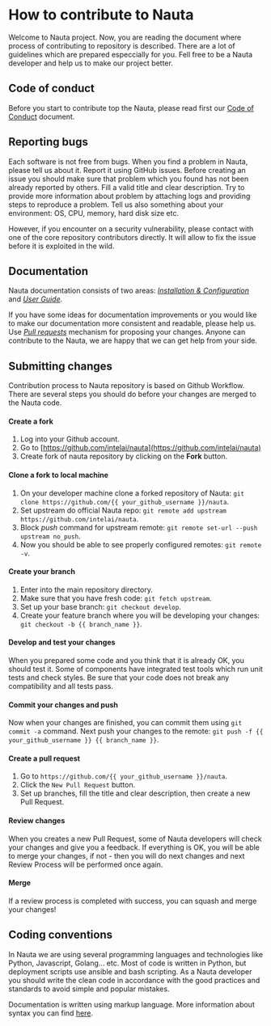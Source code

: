 # How to contribute to Nauta
Welcome to Nauta project. Now, you are reading the document where process of contributing to repository is described. 
There are a lot of guidelines which are prepared especcially for you. Fell free to be a Nauta developer and help us 
to make our project better.

## Code of conduct
Before you start to contribute top the Nauta, please read first our [Code of Conduct](/CODE_OF_CONDUCT.md) document.

## Reporting bugs
Each software is not free from bugs. When you find a problem in Nauta, please tell us about it. 
Report it using GitHub issues. Before creating an issue you should make sure that problem which you found 
has not been already reported by others. Fill a valid title and clear description. Try to provide more information 
about problem by attaching logs and providing steps to reproduce a problem. Tell us also something about your 
environment: OS, CPU, memory, hard disk size etc.

However, if you encounter on a security vulnerability, please contact with one 
of the core repository contributors directly. It will allow to fix the issue before it is exploited in the wild.

## Documentation
Nauta documentation consists of two areas: [_Installation & Configuration_](/docs/installation-and-configuration) 
and [_User Guide_](/docs/user-guide).

If you have some ideas for documentation improvements or you would like to make our documentation more consistent and 
readable, please help us. Use [_Pull requests_](https://help.github.com/en/articles/about-pull-requests) mechanism for proposing your changes. Anyone can contribute to the Nauta, 
we are happy that we can get help from your side.

## Submitting changes
Contribution process to Nauta repository is based on Github Workflow. There are several steps you should do before 
your changes are merged to the Nauta code.

#### Create a fork
1. Log into your Github account.
2. Go to [https://github.com/intelai/nauta](https://github.com/intelai/nauta)
3. Create fork of nauta repository by clicking on the **Fork** button.

#### Clone a fork to local machine
1. On your developer machine clone a forked repository of Nauta: `git clone https://github.com/{{ your_github_username }}/nauta`.
2. Set upstream do official Nauta repo: `git remote add upstream https://github.com/intelai/nauta`.
3. Block _push_ command for upstream remote: `git remote set-url --push upstream no_push`.
4. Now you should be able to see properly configured remotes: `git remote -v`.

#### Create your branch
1. Enter into the main repository directory.
2. Make sure that you have fresh code: `git fetch upstream`.
3. Set up your base branch: `git checkout develop`.
4. Create your feature branch where you will be developing your changes: `git checkout -b {{ branch_name }}`.

#### Develop and test your changes
When you prepared some code and you think that it is already OK, you should test it. Some of components have integrated
test tools which run unit tests and check styles. Be sure that your code does not break any compatibility and 
all tests pass.

#### Commit your changes and push
Now when your changes are finished, you can commit them using `git commit -a` command.
Next push your changes to the remote: `git push -f {{ your_github_username }} {{ branch_name }}`. 

#### Create a pull request
1. Go to `https://github.com/{{ your_github_username }}/nauta`.
2. Click the `New Pull Request` button.
3. Set up branches, fill the title and clear description, then create a new Pull Request.

#### Review changes
When you creates a new Pull Request, some of Nauta developers will check your changes and give you a feedback. 
If everything is OK, you will be able to merge your changes, if not - then you will do next changes and next Review 
Process will be performed once again.

#### Merge
If a review process is completed with success, you can squash and merge your changes!


## Coding conventions
In Nauta we are using several programming languages and technologies like Python, Javascript, Golang... etc. 
Most of code is written in Python, but deployment scripts use ansible and bash scripting. As a Nauta developer you 
should write the clean code in accordance with the good practices and standards to avoid simple and popular mistakes.

Documentation is written using markup language. More information about syntax you can
find [here](https://guides.github.com/features/mastering-markdown/).
